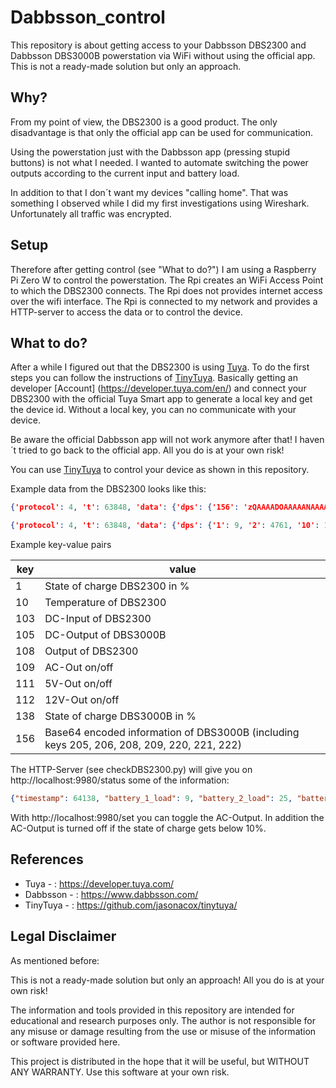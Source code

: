 # Dabbsson_control

This repository is about getting access to your Dabbsson DBS2300 and Dabbsson DBS3000B powerstation via WiFi without using the official app. This is not a ready-made solution but only an approach. 

## Why?

From my point of view, the DBS2300 is a good product. The only disadvantage is that only the official app can be used for communication.

Using the powerstation just with the Dabbsson app (pressing stupid buttons) is not what I needed. I wanted to automate switching the power outputs according to the current input and battery load.

In addition to that I don´t want my devices "calling home". That was something I observed while I did my first investigations using Wireshark. Unfortunately all traffic was encrypted.


## Setup

Therefore after getting control (see "What to do?") I am using a Raspberry Pi Zero W to control the powerstation. The Rpi creates an WiFi Access Point to which the DBS2300 connects. The Rpi does not provides internet access over the wifi interface. The Rpi is connected to my network and provides a HTTP-server to access the data or to control the device.

## What to do?

After a while I figured out that the DBS2300 is using [Tuya](https://en.tuya.com/). 
To do the first steps you can follow the instructions of [TinyTuya](https://github.com/jasonacox/tinytuya/tree/master). Basically getting an developer [Account] (https://developer.tuya.com/en/) and connect your DBS2300 with the official Tuya Smart app to generate a local key and get the device id. Without a local key, you can no communicate with your device. 


Be aware the official Dabbsson app will not work anymore after that! I haven´t tried to go back to the official app. All you do is at your own risk!

You can use [TinyTuya](https://github.com/jasonacox/tinytuya/tree/master) to control your device as shown in this repository.


Example data from the DBS2300 looks like this:
```json
{'protocol': 4, 't': 63848, 'data': {'dps': {'156': 'zQAAAADOAAAAANAAAAAA0QAAAADcExwhAN0AAAAB3gAAABs='}}}

{'protocol': 4, 't': 63848, 'data': {'dps': {'1': 9, '2': 4761, '10': 19, '103': 0, '104': 0, '105': 0, '106': 0, '110': 0, '108': 0, '138': 25, '139': 0}}, 'dps': {'1': 9, '2': 4761, '10': 19, '103': 0, '104': 0, '105': 0, '106': 0, '110': 0, '108': 0, '138': 25, '139': 0}}

```
Example key-value pairs

| key | value |
|-----|-------|
| 1   |   State of charge DBS2300 in %   |
| 10  |   Temperature of DBS2300     |
| 103 |   DC-Input of DBS2300    |
| 105 |   DC-Output of DBS3000B    |
| 108 |   Output of DBS2300    |
| 109 |   AC-Out on/off    |
| 111 |   5V-Out on/off     |
| 112 |   12V-Out on/off     |
| 138 |   State of charge DBS3000B in %     |
| 156 |   Base64 encoded information of DBS3000B (including keys 205, 206, 208, 209, 220, 221, 222) |


The HTTP-Server (see checkDBS2300.py) will give you on http://localhost:9980/status some of the information:

```json
{"timestamp": 64138, "battery_1_load": 9, "battery_2_load": 25, "battery_1_temp": 18, "battery_2_temp": 27, "battery_1_solar_input": 0, "battery_2_input": 0, "battery_1_output": 0, "battery_2_output": 0, "ac_on": false, "dc_on": false, "v12_on": false}
```

With http://localhost:9980/set you can toggle the AC-Output. In addition the AC-Output is turned off if the state of charge gets below 10%.


## References
* Tuya - : https://developer.tuya.com/
* Dabbsson - : https://www.dabbsson.com/
* TinyTuya - : https://github.com/jasonacox/tinytuya/


## Legal Disclaimer
As mentioned before: 

This is not a ready-made solution but only an approach!
All you do is at your own risk!

The information and tools provided in this repository are intended for educational and research purposes only. The author is not responsible for any misuse or damage resulting from the use or misuse of the information or software provided here.

This project is distributed in the hope that it will be useful, but WITHOUT ANY WARRANTY. Use this software at your own risk.
